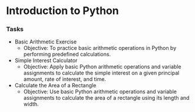 # Introduction to Python 
### Tasks

- Basic Arithmetic Exercise
  - Objective: To practice basic arithmetic operations in Python by performing predefined calculations.
- Simple Interest Calculator 
  - Objective: Apply basic Python arithmetic operations and variable assignments to calculate the simple interest on a given principal amount, rate of interest, and time.
- Calculate the Area of a Rectangle 
  - Objective: Use basic Python arithmetic operations and variable assignments to calculate the area of a rectangle using its length and width.